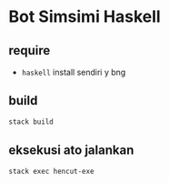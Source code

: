 # Bot Simsimi Haskell

## require

- `haskell` install sendiri y bng

## build

```bash
stack build
```

## eksekusi ato jalankan

```bash
stack exec hencut-exe
```
